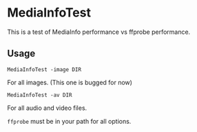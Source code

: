 # MediaInfoTest


This is a test of MediaInfo performance vs ffprobe performance.

## Usage

```
MediaInfoTest -image DIR
```
For all images. (This one is bugged for now)
```
MediaInfoTest -av DIR
```
For all audio and video files.

`ffprobe` must be in your path for all options.
